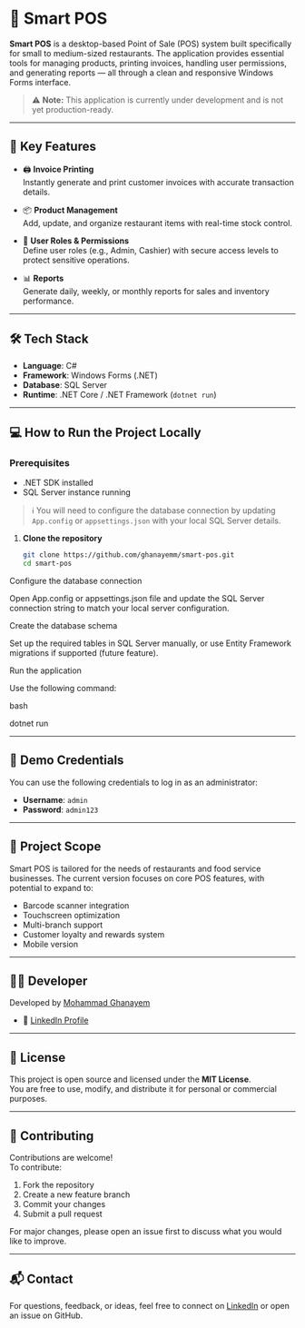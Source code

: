 # 🧾 Smart POS

**Smart POS** is a desktop-based Point of Sale (POS) system built specifically for small to medium-sized restaurants. The application provides essential tools for managing products, printing invoices, handling user permissions, and generating reports — all through a clean and responsive Windows Forms interface.

> ⚠️ **Note:** This application is currently under development and is not yet production-ready.

---

## 🚀 Key Features

- 🖨️ **Invoice Printing**  
  Instantly generate and print customer invoices with accurate transaction details.

- 📦 **Product Management**  
  Add, update, and organize restaurant items with real-time stock control.

- 🔐 **User Roles & Permissions**  
  Define user roles (e.g., Admin, Cashier) with secure access levels to protect sensitive operations.

- 📊 **Reports**  
  Generate daily, weekly, or monthly reports for sales and inventory performance.

---

## 🛠️ Tech Stack

- **Language**: C#
- **Framework**: Windows Forms (.NET)
- **Database**: SQL Server
- **Runtime**: .NET Core / .NET Framework (`dotnet run`)

---

## 💻 How to Run the Project Locally

### Prerequisites

- .NET SDK installed  
- SQL Server instance running

> ℹ️ You will need to configure the database connection by updating `App.config` or `appsettings.json` with your local SQL Server details.
1. **Clone the repository**
   ```bash
   git clone https://github.com/ghanayemm/smart-pos.git
   cd smart-pos

Configure the database connection

Open App.config or appsettings.json file and update the SQL Server connection string to match your local server configuration.

Create the database schema

Set up the required tables in SQL Server manually, or use Entity Framework migrations if supported (future feature).

Run the application

Use the following command:

bash

dotnet run
   
---

## 🧪 Demo Credentials

You can use the following credentials to log in as an administrator:

- **Username**: `admin`  
- **Password**: `admin123`

---

## 📌 Project Scope

Smart POS is tailored for the needs of restaurants and food service businesses. The current version focuses on core POS features, with potential to expand to:

- Barcode scanner integration  
- Touchscreen optimization  
- Multi-branch support  
- Customer loyalty and rewards system  
- Mobile version

---

## 👨‍💻 Developer

Developed by [Mohammad Ghanayem](https://github.com/ghanayemm)

- 💼 [LinkedIn Profile](https://www.linkedin.com/in/mohammed-ghanayem)

---

## 📄 License

This project is open source and licensed under the **MIT License**.  
You are free to use, modify, and distribute it for personal or commercial purposes.

---

## 🤝 Contributing

Contributions are welcome!  
To contribute:

1. Fork the repository  
2. Create a new feature branch  
3. Commit your changes  
4. Submit a pull request

For major changes, please open an issue first to discuss what you would like to improve.

---

## 📬 Contact

For questions, feedback, or ideas, feel free to connect on [LinkedIn](https://www.linkedin.com/in/mohammed-ghanayem) or open an issue on GitHub.


